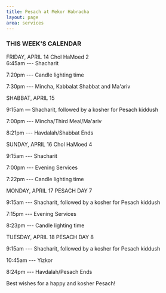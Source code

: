 ```yaml
---
title: Pesach at Mekor Habracha
layout: page
area: services
---
```

### THIS WEEK'S CALENDAR

FRIDAY,  APRIL 14    Chol HaMoed 2  
6:45am ---  Shacharit

7:20pm --- Candle lighting time

7:30pm ---  Mincha, Kabbalat Shabbat and Ma'ariv


SHABBAT, APRIL 15

9:15am — Shacharit, followed by a kosher for Pesach kiddush

7:00pm --- Mincha/Third Meal/Ma'ariv

8:21pm --- Havdalah/Shabbat Ends


SUNDAY, APRIL 16     Chol HaMoed 4

9:15am --- Shacharit

7:00pm --- Evening Services

7:22pm --- Candle lighting time


MONDAY, APRIL 17     PESACH DAY 7

9:15am --- Shacharit, followed by a kosher for Pesach kiddush

7:15pm --- Evening Services

8:23pm --- Candle lighting time



TUESDAY, APRIL 18     PESACH DAY 8

9:15am --- Shacharit, followed by a kosher for Pesach kiddush

10:45am --- Yizkor

8:24pm --- Havdalah/Pesach Ends

Best wishes for a happy and kosher Pesach!
